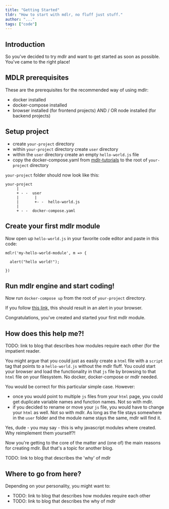 ```yaml
---
title: "Getting Started"
tldr: "How to start with mdlr, no fluff just stuff."
author: "..."
tags: ["code"]
---
```


## Introduction

So you've decided to try mdlr and want to get started as soon as possible. You've came to the right place!

## MDLR prerequisites

These are the prerequisites for the recommended way of using mdlr:
  
  
- docker installed
- docker-compose installed
- browser installed (for frontend projects) AND / OR node installed (for backend projects)

## Setup project

- create `your-project` directory
- within `your-project` directory create `user` directory
- within the `user` directory create an empty `hello-world.js` file
- copy the docker-compose.yaml from [mdlr-tutorials](https://github.com/kootstra-rene/mdlr-tutorials/blob/main/docker-compose.yaml) to the root of `your-project` directory
  
`your-project` folder should now look like this:
  
  
```
your-project
     |
     + - -  user
     |       |
     |       +- -  hello-world.js
     |
     + - -  docker-compose.yaml
```

## Create your first mdlr module

Now open up `hello-world.js` in your favorite code editor and paste in this code:

  
```
mdlr('my-hello-world-module', m => {

  alert("hello world!");

})
```

## Run mdlr engine and start coding!

Now run `docker-compose up` from the root of `your-project` directory.

If you follow [this link,](https://localhost:8443/bundler/html?unit=[unit]my-hello-world-module) this should result in an alert in your browser.
  
  
Congratulations, you've created and started your first mdlr module.

## How does this help me?!

TODO: link to blog that describes how modules require each other (for the impatient reader.
  
  
You might argue that you could just as easily create a `html` file with a `script` tag that points to a `hello-world.js` without the mdlr fluff. You could start your browser and load the functionality in that `js` file by browsing to that `html` file on your filesystem. No docker, docker-compose or mdlr needed.
  
  
You would be correct for this particular simple case. However:
  
  
- once you would point to multiple `js` files from your `html` page, you could get duplicate variable names and function names. Not so with mdlr.
- if you decided to rename or move your `js` file, you would have to change your `html` as well. Not so with mdlr. As long as the file stays somewhere in the `user` folder and the module name stays the same, mdlr will find it.
  
  
Yes, dude - you may say - this is why javascript modules where created. Why reimplement them yourself?!
  
  
Now you're getting to the core of the matter and (one of) the main reasons for creating mdlr. But that's a topic for another blog.
  

TODO: link to blog that describes the 'why' of mdlr

## Where to go from here?

Depending on your personality, you might want to:
  
  
- TODO: link to blog that describes how modules require each other
- TODO: link to blog that describes the why of mdlr
